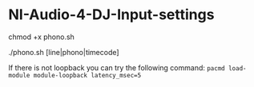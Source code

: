 # NI-Audio-4-DJ-Input-settings

chmod +x phono.sh

./phono.sh [line|phono|timecode]

If there is not loopback you can try the following command:
````pacmd load-module module-loopback latency_msec=5````
